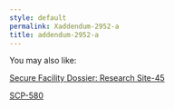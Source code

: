 ```yaml
---
style: default
permalink: Xaddendum-2952-a
title: addendum-2952-a
---
```

You may also like:

[Secure Facility Dossier: Research Site-45](http://scp-wiki.net/secure-facility-dossier-research-site-45)

[SCP-580](http://scp-wiki.net/scp-580)
